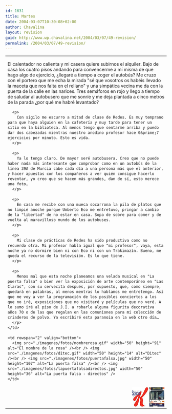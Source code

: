 ```yaml
---
id: 1631
title: Martes
date: 2004-03-07T10:30:08+02:00
author: Chavalina
layout: revision
guid: http://www.wp.chavalina.net/2004/03/07/49-revision/
permalink: /2004/03/07/49-revision/
---
```

  


<table width="100%"  border="0">
  <tr valign="top">
    <td>
      <p>
        El calentador no calienta y mi casera quiere subirnos el alquiler. Bajo de casa los cuatro pisos andando para convencerme a mí misma de que hago algo de ejercicio, ¿llegaré a tiempo a coger el autobús? Me cruzo con el portero que me echa la mirada "sé que vosotros os habéis llevado la maceta que nos falta en el rellano" y una simpática vecina me da con la puerta de la calle en las narices. Tres semáforos en rojo y llego a tiempo de saludar al autobusero que me sonríe y me deja plantada a cinco metros de la parada ¿por qué me habré levantado?
      </p>
      
      <p>
        Con sigilo me escurro a mitad de clase de Redes. Es muy temprano para que haya alguien en la cafetería y muy tarde para tener un sitio en la biblioteca. Al menos tengo que sentarme arriba y puedo dar dos cabezadas mientras nuestro anodino profesor hace 0&prime;7 ejercicios por minuto. Esto es vida.
      </p>
      
      <p>
        Ya lo tengo claro. De mayor seré autobusera. Creo que no puede haber nada más interesante que comprobar como en un autobús de la línea 39A de Murcia cabe cada día a una persona más que el anterior, y hacer apuestas con los compañeros a ver quién consigue hacerlo reventar, yo creo que se hacen más grandes, dan de sí, esto merece una foto…
      </p>
      
      <p>
        En casa me recibe con una mueca socarrona la pila de platos que no limpié anoche porque Umberto Eco me entretuvo, pringar a cambio de la "libertad" de no estar en casa. Sopa de sobre para comer y de vuelta al maravilloso mundo de los autobuses.
      </p>
      
      <p>
        Mi clase de prácticas de Redes ha sido productiva como no recuerdo otra. Mi profesor habla igual que "mi profesor", vaya, esta noche ya no dormiré bien ni con Eco ni con un Trakimazín. Bueno, me queda el recurso de la televisión. Es lo que tiene.
      </p>
      
      <p>
        Menos mal que esta noche planeamos una velada musical en "La puerta falsa" o bien ver la exposición de arte contemporáneo en "Las Claras", con su cervecita después, por supuesto, que, como siempre, quedará en palabras, al menos mentras lo hablamos me entretengo. Así que me voy a ver la programación de los posibles conciertos a los que no iré, exposiciones que no visitaré y películas que no veré. A lo sumo iré al piso de J.I. a robarle alguna figurita decorativa años 70 o de las que regalan en las comuniones para mi colección de criaderos de polvo. Ya escribiré esta paranoia en la web otro día…
      </p>
    </td>
    
    <td rowspan="2" valign="bottom">
      <img src="./imagenes/fotos/nombrerosa.gif" width="50" height="91" alt="El nombre de la rosa" /><br /> <img src="./imagenes/fotos/ditec.gif" width="50" height="14" alt="Ditec" /><br /> <img src="./imagenes/fotos/puertafalsa.jpg" width="50" height="107" alt="La puerta falsa" /><br /> <img src="./imagenes/fotos/lapuertafalsadirectos.jpg" width="50" height="36" alt="La puerta falsa - directos" />
    </td>
  </tr>
  
  <tr valign="top">
    <td>
      <div align="right">
        <img src="./imagenes/fotos/specialk.jpg" width="50" height="60" alt="special k" /> <img src="./imagenes/fotos/latbus.jpg" width="47" height="60" alt="LAT" />
      </div>
    </td>
  </tr>
</table>